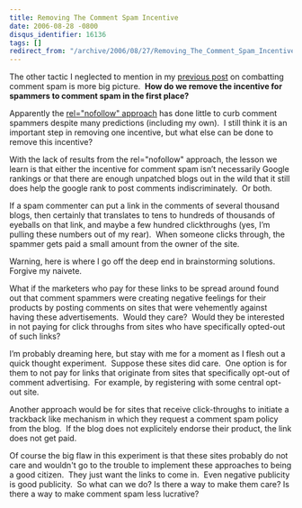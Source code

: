 ```yaml
---
title: Removing The Comment Spam Incentive
date: 2006-08-28 -0800
disqus_identifier: 16136
tags: []
redirect_from: "/archive/2006/08/27/Removing_The_Comment_Spam_Incentive.aspx/"
---
```


The other tactic I neglected to mention in my [previous
post](https://haacked.com/archive/2006/08/29/Comment_Spam_Heuristics.aspx) on
combatting comment spam is more big picture.  **How do we remove the
incentive for spammers to comment spam in the first place?**

Apparently the [rel="nofollow"
approach](https://haacked.com/archive/2005/01/20/1944.aspx) has done
little to curb comment spammers despite many predictions (including my
own).  I still think it is an important step in removing one incentive,
but what else can be done to remove this incentive?

With the lack of results from the rel="nofollow" approach, the lesson we
learn is that either the incentive for comment spam isn’t necessarily
Google rankings or that there are enough unpatched blogs out in the wild
that it still does help the google rank to post comments
indiscriminately.  Or both.

If a spam commenter can put a link in the comments of several thousand
blogs, then certainly that translates to tens to hundreds of thousands
of eyeballs on that link, and maybe a few hundred clickthroughs (yes,
I’m pulling these numbers out of my rear).  When someone clicks through,
the spammer gets paid a small amount from the owner of the site.

Warning, here is where I go off the deep end in brainstorming
solutions.  Forgive my naivete.

What if the marketers who pay for these links to be spread around found
out that comment spammers were creating negative feelings for their
products by posting comments on sites that were vehemently against
having these advertisements.  Would they care?  Would they be interested
in not paying for click throughs from sites who have specifically
opted-out of such links? 

I’m probably dreaming here, but stay with me for a moment as I flesh out
a quick thought experiment.  Suppose these sites did care.  One option
is for them to not pay for links that originate from sites that
specifically opt-out of comment advertising.  For example, by
registering with some central opt-out site.

Another approach would be for sites that receive click-throughs to
initiate a trackback like mechanism in which they request a comment spam
policy from the blog.  If the blog does not explicitely endorse their
product, the link does not get paid.

Of course the big flaw in this experiment is that these sites probably
do not care and wouldn't go to the trouble to implement these approaches
to being a good citizen.  They just want the links to come in.  Even
negative publicity is good publicity.  So what can we do? Is there a way
to make them care? Is there a way to make comment spam less lucrative?

